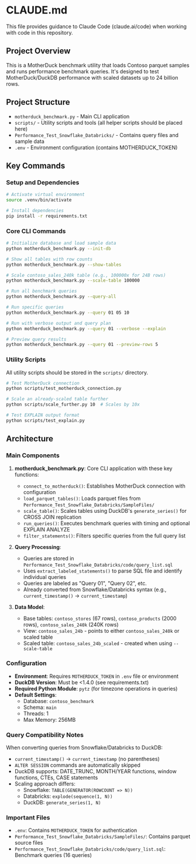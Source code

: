 # CLAUDE.md

This file provides guidance to Claude Code (claude.ai/code) when working with code in this repository.

## Project Overview

This is a MotherDuck benchmark utility that loads Contoso parquet samples and runs performance benchmark queries. It's designed to test MotherDuck/DuckDB performance with scaled datasets up to 24 billion rows.

## Project Structure

- `motherduck_benchmark.py` - Main CLI application
- `scripts/` - Utility scripts and tools (all helper scripts should be placed here)
- `Performance_Test_Snowflake_Databricks/` - Contains query files and sample data
- `.env` - Environment configuration (contains MOTHERDUCK_TOKEN)

## Key Commands

### Setup and Dependencies
```bash
# Activate virtual environment
source .venv/bin/activate

# Install dependencies
pip install -r requirements.txt
```

### Core CLI Commands
```bash
# Initialize database and load sample data
python motherduck_benchmark.py --init-db

# Show all tables with row counts
python motherduck_benchmark.py --show-tables

# Scale contoso_sales_240k table (e.g., 100000x for 24B rows)
python motherduck_benchmark.py --scale-table 100000

# Run all benchmark queries
python motherduck_benchmark.py --query-all

# Run specific queries
python motherduck_benchmark.py --query 01 05 10

# Run with verbose output and query plan
python motherduck_benchmark.py --query 01 --verbose --explain

# Preview query results
python motherduck_benchmark.py --query 01 --preview-rows 5
```

### Utility Scripts
All utility scripts should be stored in the `scripts/` directory.

```bash
# Test MotherDuck connection
python scripts/test_motherduck_connection.py

# Scale an already-scaled table further
python scripts/scale_further.py 10  # Scales by 10x

# Test EXPLAIN output format
python scripts/test_explain.py
```

## Architecture

### Main Components

1. **motherduck_benchmark.py**: Core CLI application with these key functions:
   - `connect_to_motherduck()`: Establishes MotherDuck connection with configuration
   - `load_parquet_tables()`: Loads parquet files from `Performance_Test_Snowflake_Databricks/SampleFiles/`
   - `scale_table()`: Scales tables using DuckDB's `generate_series()` for CROSS JOIN replication
   - `run_queries()`: Executes benchmark queries with timing and optional EXPLAIN ANALYZE
   - `filter_statements()`: Filters specific queries from the full query list

2. **Query Processing**:
   - Queries are stored in `Performance_Test_Snowflake_Databricks/code/query_list.sql`
   - Uses `extract_labeled_statements()` to parse SQL file and identify individual queries
   - Queries are labeled as "Query 01", "Query 02", etc.
   - Already converted from Snowflake/Databricks syntax (e.g., `current_timestamp()` → `current_timestamp`)

3. **Data Model**:
   - Base tables: `contoso_stores` (67 rows), `contoso_products` (2000 rows), `contoso_sales_240k` (240K rows)
   - View: `contoso_sales_24b` - points to either `contoso_sales_240k` or scaled table
   - Scaled table: `contoso_sales_24b_scaled` - created when using `--scale-table`

### Configuration

- **Environment**: Requires `MOTHERDUCK_TOKEN` in `.env` file or environment
- **DuckDB Version**: Must be <1.4.0 (see requirements.txt)
- **Required Python Module**: `pytz` (for timezone operations in queries)
- **Default Settings**:
  - Database: `contoso_benchmark`
  - Schema: `main`
  - Threads: 1
  - Max Memory: 256MB

### Query Compatibility Notes

When converting queries from Snowflake/Databricks to DuckDB:
- `current_timestamp()` → `current_timestamp` (no parentheses)
- `ALTER SESSION` commands are automatically skipped
- DuckDB supports: DATE_TRUNC, MONTH/YEAR functions, window functions, CTEs, CASE statements
- Scaling approach differs:
  - Snowflake: `TABLE(GENERATOR(ROWCOUNT => N))`
  - Databricks: `explode(sequence(1, N))`
  - DuckDB: `generate_series(1, N)`

### Important Files

- `.env`: Contains `MOTHERDUCK_TOKEN` for authentication
- `Performance_Test_Snowflake_Databricks/SampleFiles/`: Contains parquet source files
- `Performance_Test_Snowflake_Databricks/code/query_list.sql`: Benchmark queries (16 queries)
